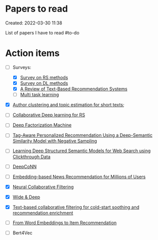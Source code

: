 # Papers to read
Created: 2022-03-30 11:38

List of papers I have to read
#to-do 

# Action items
- [ ] Surveys:
	- [x] [Survey on RS methods](https://www.sciencedirect.com/science/article/pii/S0950705113001044#b0940)
	- [x] [Survey on DL methods](https://arxiv.org/pdf/1707.07435.pdf) 
	- [x] [A Review of Text-Based Recommendation Systems](https://ieeexplore.ieee.org/stamp/stamp.jsp?arnumber=9354169&tag=1)
	- [ ] [Multi task learning](http://proceedings.mlr.press/v13/ning10a/ning10a.pdf)
- [x] [Author clustering and topic estimation for short texts](https://arxiv.org/pdf/2106.09533.pdf);
- [ ] [Collaborative Deep learning for RS](https://arxiv.org/pdf/1409.2944.pdf)
- [ ] [Deep Factorization Machine](https://arxiv.org/pdf/1703.04247.pdf)
- [ ] [Tag-Aware Personalized Recommendation Using a Deep-Semantic Similarity Model with Negative Sampling](https://dl.acm.org/doi/pdf/10.1145/2983323.2983874)
- [ ] [Learning Deep Structured Semantic Models for Web Search using Clickthrough Data](https://www.microsoft.com/en-us/research/wp-content/uploads/2016/02/cikm2013_DSSM_fullversion.pdf)
- [ ] [DeepCoNN](https://arxiv.org/pdf/1701.04783.pdf)
- [ ] [Embedding-based News Recommendation for Millions of Users](http://library.usc.edu.ph/ACM/KKD%202017/pdfs/p1933.pdf)
- [x] [Neural Collaborative Filtering](https://arxiv.org/pdf/1708.05031.pdf)
- [x] [Wide & Deep](https://arxiv.org/pdf/1606.07792.pdf)
- [x] [Text-based collaborative filtering for cold-start soothing and recommendation enrichment](https://www.archives-ouvertes.fr/hal-01640268/document)
- [ ] [From Word Embeddings to Item Recommendation](https://arxiv.org/pdf/1601.01356.pdf)
- [ ] Bert4Vec


